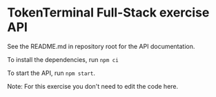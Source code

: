 # TokenTerminal Full-Stack exercise API

See the README.md in repository root for the API documentation.

To install the dependencies, run `npm ci`

To start the API, run `npm start`.

Note: For this exercise you don't need to edit the code here.
